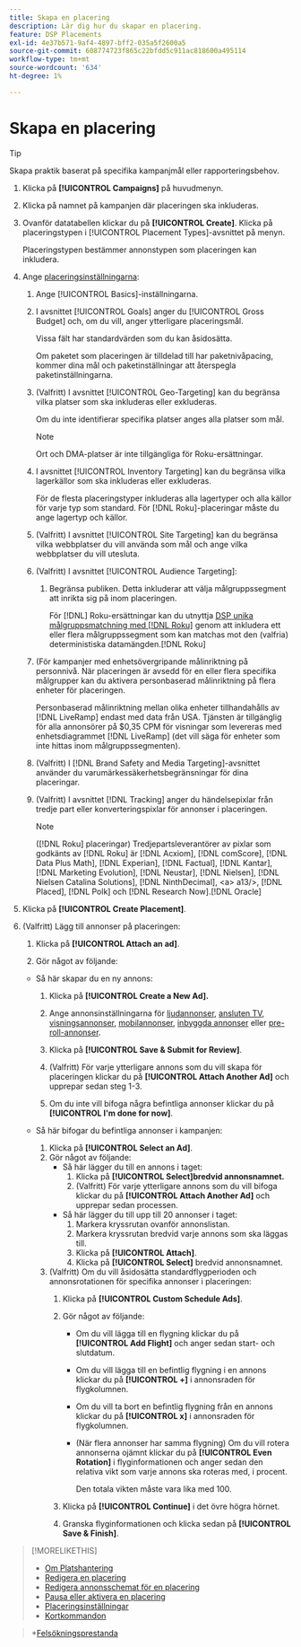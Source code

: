 ```yaml
---
title: Skapa en placering
description: Lär dig hur du skapar en placering.
feature: DSP Placements
exl-id: 4e37b571-9af4-4897-bff2-035a5f2600a5
source-git-commit: 608774723f865c22bfdd5c911ac818600a495114
workflow-type: tm+mt
source-wordcount: '634'
ht-degree: 1%

---
```


# Skapa en placering

>[!TIP]
>
>Skapa praktik baserat på specifika kampanjmål eller rapporteringsbehov.

1. Klicka på **[!UICONTROL Campaigns]** på huvudmenyn.

1. Klicka på namnet på kampanjen där placeringen ska inkluderas.

1. Ovanför datatabellen klickar du på **[!UICONTROL Create]**. Klicka på placeringstypen i [!UICONTROL Placement Types]-avsnittet på menyn.

   Placeringstypen bestämmer annonstypen som placeringen kan inkludera.

1. Ange [placeringsinställningarna](placement-settings.md):

   1. Ange [!UICONTROL Basics]-inställningarna.

   1. I avsnittet [!UICONTROL Goals] anger du [!UICONTROL Gross Budget] och, om du vill, anger ytterligare placeringsmål.

      Vissa fält har standardvärden som du kan åsidosätta.

      Om paketet som placeringen är tilldelad till har paketnivåpacing, kommer dina mål och paketinställningar att återspegla paketinställningarna.

   1. (Valfritt) I avsnittet [!UICONTROL Geo-Targeting] kan du begränsa vilka platser som ska inkluderas eller exkluderas.

      Om du inte identifierar specifika platser anges alla platser som mål.

      >[!NOTE]
      >
      >Ort och DMA-platser är inte tillgängliga för Roku-ersättningar.

   1. I avsnittet [!UICONTROL Inventory Targeting] kan du begränsa vilka lagerkällor som ska inkluderas eller exkluderas.

      För de flesta placeringstyper inkluderas alla lagertyper och alla källor för varje typ som standard. För [!DNL Roku]-placeringar måste du ange lagertyp och källor.

   1. (Valfritt) I avsnittet [!UICONTROL Site Targeting] kan du begränsa vilka webbplatser du vill använda som mål och ange vilka webbplatser du vill utesluta.

   1. (Valfritt) I avsnittet [!UICONTROL Audience Targeting]:

      1. Begränsa publiken. Detta inkluderar att välja målgruppssegment att inrikta sig på inom placeringen.

         För [!DNL] Roku-ersättningar kan du utnyttja [DSP unika målgruppsmatchning med [!DNL Roku]](/help/dsp/inventory/roku-inventory.md) genom att inkludera ett eller flera målgruppssegment som kan matchas mot den (valfria) deterministiska datamängden.[!DNL Roku]
   1. (För kampanjer med enhetsövergripande målinriktning på personnivå. När placeringen är avsedd för en eller flera specifika målgrupper kan du aktivera personbaserad målinriktning på flera enheter för placeringen.

      Personbaserad målinriktning mellan olika enheter tillhandahålls av [!DNL LiveRamp] endast med data från USA. Tjänsten är tillgänglig för alla annonsörer på $0,35 CPM för visningar som levereras med enhetsdiagrammet [!DNL LiveRamp] (det vill säga för enheter som inte hittas inom målgruppssegmenten).

   1. (Valfritt) I [!DNL Brand Safety and Media Targeting]-avsnittet använder du varumärkessäkerhetsbegränsningar för dina placeringar.

   1. (Valfritt) I avsnittet [!DNL Tracking] anger du händelsepixlar från tredje part eller konverteringspixlar för annonser i placeringen.

      >[!NOTE]
      >
      >([!DNL Roku] placeringar) Tredjepartsleverantörer av pixlar som godkänts av [!DNL Roku] är [!DNL Acxiom], [!DNL comScore], [!DNL Data Plus Math], [!DNL Experian], [!DNL Factual], [!DNL Kantar], [!DNL Marketing Evolution], [!DNL Neustar], [!DNL Nielsen], [!DNL Nielsen Catalina Solutions], [!DNL NinthDecimal], &lt;a> a13/>, [!DNL Placed], [!DNL Polk] och [!DNL Research Now].[!DNL Oracle]


1. Klicka på **[!UICONTROL Create Placement]**.

1. (Valfritt) Lägg till annonser på placeringen:

   1. Klicka på **[!UICONTROL Attach an ad]**.

   1. Gör något av följande:
   * Så här skapar du en ny annons:

      1. Klicka på **[!UICONTROL Create a New Ad].**

      1. Ange annonsinställningarna för [ljudannonser](/help/dsp/campaign-management/ads/ad-settings-audio.md), [ansluten TV](/help/dsp/campaign-management/ads/ad-settings-connected-tv.md), [visningsannonser](/help/dsp/campaign-management/ads/ad-settings-display.md), [mobilannonser](/help/dsp/campaign-management/ads/ad-settings-mobile.md), [inbyggda annonser](/help/dsp/campaign-management/ads/ad-settings-native.md) eller [pre-roll-annonser](/help/dsp/campaign-management/ads/ad-settings-pre-roll.md).

      1. Klicka på **[!UICONTROL Save & Submit for Review]**.

      1. (Valfritt) För varje ytterligare annons som du vill skapa för placeringen klickar du på **[!UICONTROL Attach Another Ad]** och upprepar sedan steg 1-3.

      1. Om du inte vill bifoga några befintliga annonser klickar du på **[!UICONTROL I'm done for now]**.
   * Så här bifogar du befintliga annonser i kampanjen:

      1. Klicka på **[!UICONTROL Select an Ad]**.
      1. Gör något av följande:
         * Så här lägger du till en annons i taget:
            1. Klicka på **[!UICONTROL Select]bredvid annonsnamnet.**
            1. (Valfritt) För varje ytterligare annons som du vill bifoga klickar du på **[!UICONTROL Attach Another Ad]** och upprepar sedan processen.
         * Så här lägger du till upp till 20 annonser i taget:
            1. Markera kryssrutan ovanför annonslistan.
            1. Markera kryssrutan bredvid varje annons som ska läggas till.
            1. Klicka på **[!UICONTROL Attach]**.
            1. Klicka på **[!UICONTROL Select]** bredvid annonsnamnet.
      1. (Valfritt) Om du vill åsidosätta standardflygperioden och annonsrotationen för specifika annonser i placeringen:
         1. Klicka på **[!UICONTROL Custom Schedule Ads]**.

         1. Gör något av följande:

            * Om du vill lägga till en flygning klickar du på **[!UICONTROL Add Flight]** och anger sedan start- och slutdatum.

            * Om du vill lägga till en befintlig flygning i en annons klickar du på **[!UICONTROL +]** i annonsraden för flygkolumnen.

            * Om du vill ta bort en befintlig flygning från en annons klickar du på **[!UICONTROL x]** i annonsraden för flygkolumnen.

            * (När flera annonser har samma flygning) Om du vill rotera annonserna ojämnt klickar du på **[!UICONTROL Even Rotation]** i flyginformationen och anger sedan den relativa vikt som varje annons ska roteras med, i procent.

               Den totala vikten måste vara lika med 100.
         1. Klicka på **[!UICONTROL Continue]** i det övre högra hörnet.

         1. Granska flyginformationen och klicka sedan på **[!UICONTROL Save & Finish]**.




>[!MORELIKETHIS]
>
>* [Om Platshantering](placement-about.md)
>* [Redigera en placering](placement-edit.md)
>* [Redigera annonsschemat för en placering](placement-edit-ad-schedule.md)
>* [Pausa eller aktivera en placering](placement-pause-activate.md)
>* [Placeringsinställningar](placement-settings.md)
>* [Kortkommandon](/help/dsp/campaign-management/reports/keyboard-shortcuts.md)

   >*[Felsökningsprestanda](/help/dsp/optimization/troubleshooting-performance.md)

